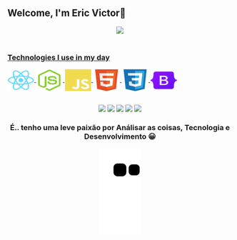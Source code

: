 ## Welcome, I'm Eric Victor👋
<div align="center">
  <a href="https://github.com/ericvictorscosta/">
  <img height="180em" src="https://github-readme-stats.vercel.app/api?username=ericvictorscosta&show_icons=true&theme=dracula&include_all_commits=true&count_private=true"/>
</div>
<div style="display: inline_block"><br>
  <h3>Technologies I use in my day</h3>
  <img align="center" alt="ericvictorscosta-React" height="50" width="60" src="https://raw.githubusercontent.com/devicons/devicon/master/icons/react/react-original.svg">
  <img align="center" alt="ericvictorscosta-React" height="50" width="60" src="https://raw.githubusercontent.com/devicons/devicon/master/icons/nodejs/nodejs-original.svg">
  <img align="center" alt="ericvictorscosta-Js" height="50" width="60" src="https://raw.githubusercontent.com/devicons/devicon/master/icons/javascript/javascript-plain.svg">
  <img align="center" alt="ericvictorscosta-HTML" height="50" width="60" src="https://raw.githubusercontent.com/devicons/devicon/master/icons/html5/html5-original.svg">
  <img align="center" alt="ericvictorscosta-CSS" height="50" width="60" src="https://raw.githubusercontent.com/devicons/devicon/master/icons/css3/css3-original.svg">
  <img align="center" alt="ericvictorscosta-Ts" height="50" width="60" src="https://raw.githubusercontent.com/devicons/devicon/master/icons/bootstrap/bootstrap-original.svg">
</div>
<div>
    
  
  
</div>
  
  ##
 
<div align="center"> 
  <a href="https://api.whatsapp.com/send/?phone=%2B5598991138910&text&app_absent=0" target="_blank"><img src="https://img.shields.io/badge/WhatsApp-25D366?style=for-the-badge&logo=whatsapp&logoColor=white" target="_blank"></a>
  <a href="https://instagram.com/e0_victorr/" target="_blank"><img src="https://img.shields.io/badge/-Instagram-%23E4405F?style=for-the-badge&logo=instagram&logoColor=white" target="_blank"></a>
 	<a href="https://t.me/+5598991138910" target="_blank"><img src="https://img.shields.io/badge/Telegram-2CA5E0?style=for-the-badge&logo=telegram&logoColor=white" target="_blank"></a>
  <a href = "mailto:ericvictorscosta@gmail.com"><img src="https://img.shields.io/badge/-Gmail-%23333?style=for-the-badge&logo=gmail&logoColor=white" target="_blank"></a>
  <a href="https://www.linkedin.com/in/ericvictorscosta/" target="_blank"><img src="https://img.shields.io/badge/-LinkedIn-%230077B5?style=for-the-badge&logo=linkedin&logoColor=white" target="_blank"></a><br>
  <h3>É.. tenho uma leve paixão por Análisar as coisas, Tecnologia e Desenvolvimento 😀</h3>
 
  ![Snake animation](https://github.com/rafaballerini/rafaballerini/blob/output/github-contribution-grid-snake.svg)
 
</div>
